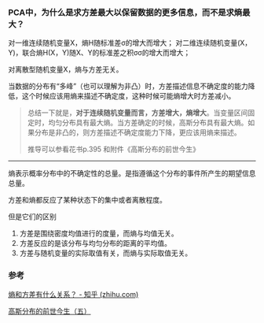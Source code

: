 ### PCA中，为什么是求方差最大以保留数据的更多信息，而不是求熵最大？

对一维连续随机变量X，熵H随标准差σ的增大而增大；
对二维连续随机变量(X，Y)，联合熵H(X，Y)随X、Y的标准差之积σσ的增大而增大；

对离散型随机变量X，熵与方差无关。

当数据的分布有“多峰”（也可以理解为非凸）时，方差描述信息不确定度的能力降低，这个时候应该用熵来描述不确定度，这种时候可能熵增大时方差减小。



> 总结一下就是，**对于连续随机变量而言，方差增大，熵增大**。当变量区间固定时，均匀分布具有最大熵。当方差确定的时候，高斯分布具有最大熵。如果分布是非凸的，则方差描述不确定度能力下降，更应该用熵来描述。
>
> 推导可以参看花书p.395 和附件《高斯分布的前世今生》



----



熵表示概率分布中的不确定性的总量。是指遵循这个分布的事件所产生的期望信息总量。

方差和熵都反应了某种状态下的集中或者离散程度。

但是它们的区别

1. 方差是围绕密度均值进行的度量，而熵与均值无关。
2. 方差反应的是该分布与均匀分布的距离的平均值。
3. 方差与随机变量的实际取值有关，而熵与实际取值无关。



### 参考

[熵和方差有什么关系？ - 知乎 (zhihu.com)](https://www.zhihu.com/question/361641064)

[高斯分布的前世今生（五）](../../杂项/高斯分布的前世今生(五).md)

